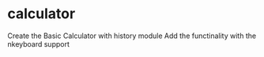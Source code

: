# calculator
Create the Basic Calculator with history module
Add the functinality with the nkeyboard support
